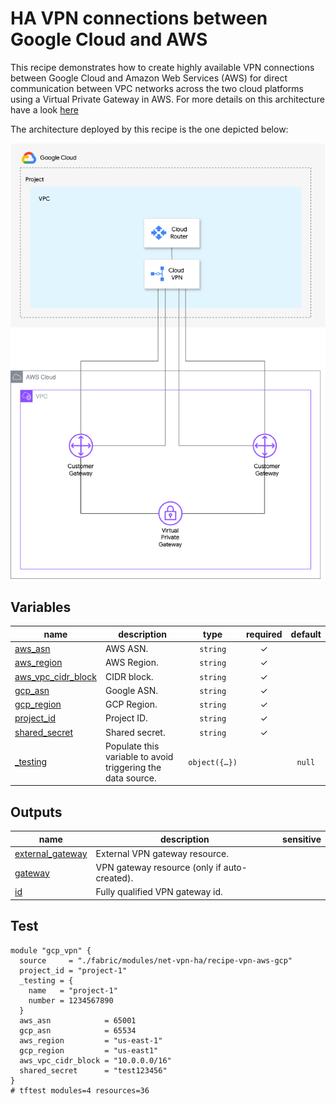 # HA VPN connections between Google Cloud and AWS

This recipe demonstrates how to create highly available VPN connections between Google Cloud and Amazon Web Services (AWS) for direct communication between VPC networks across the two cloud platforms using a Virtual Private Gateway in AWS. For more details on this architecture have a look [here](https://cloud.google.com/network-connectivity/docs/vpn/tutorials/create-ha-vpn-connections-google-cloud-aws)

The architecture deployed by this recipe is the one depicted below:

![Architecture](./diagram.png)
<!-- BEGIN TFDOC -->
## Variables

| name | description | type | required | default |
|---|---|:---:|:---:|:---:|
| [aws_asn](variables.tf#L27) | AWS ASN. | <code>string</code> | ✓ |  |
| [aws_region](variables.tf#L32) | AWS Region. | <code>string</code> | ✓ |  |
| [aws_vpc_cidr_block](variables.tf#L37) | CIDR block. | <code>string</code> | ✓ |  |
| [gcp_asn](variables.tf#L42) | Google ASN. | <code>string</code> | ✓ |  |
| [gcp_region](variables.tf#L47) | GCP Region. | <code>string</code> | ✓ |  |
| [project_id](variables.tf#L52) | Project ID. | <code>string</code> | ✓ |  |
| [shared_secret](variables.tf#L57) | Shared secret. | <code>string</code> | ✓ |  |
| [_testing](variables.tf#L17) | Populate this variable to avoid triggering the data source. | <code title="object&#40;&#123;&#10;  name             &#61; string&#10;  number           &#61; number&#10;  services_enabled &#61; optional&#40;list&#40;string&#41;, &#91;&#93;&#41;&#10;&#125;&#41;">object&#40;&#123;&#8230;&#125;&#41;</code> |  | <code>null</code> |

## Outputs

| name | description | sensitive |
|---|---|:---:|
| [external_gateway](outputs.tf#L17) | External VPN gateway resource. |  |
| [gateway](outputs.tf#L22) | VPN gateway resource (only if auto-created). |  |
| [id](outputs.tf#L27) | Fully qualified VPN gateway id. |  |
<!-- END TFDOC -->

## Test

```hcl
module "gcp_vpn" {
  source     = "./fabric/modules/net-vpn-ha/recipe-vpn-aws-gcp"
  project_id = "project-1"
  _testing = {
    name   = "project-1"
    number = 1234567890
  }
  aws_asn            = 65001
  gcp_asn            = 65534
  aws_region         = "us-east-1"
  gcp_region         = "us-east1"
  aws_vpc_cidr_block = "10.0.0.0/16"
  shared_secret      = "test123456"
}
# tftest modules=4 resources=36
